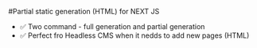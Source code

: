 #Partial static generation (HTML) for NEXT JS

- :white_check_mark: Two command - full generation and partial generation
- :white_check_mark: Perfect fro Headless CMS when it nedds to add new pages (HTML)
